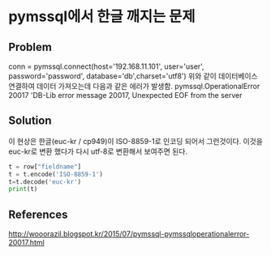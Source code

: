 # pymssql에서 한글 깨지는 문제

## Problem
conn = pymssql.connect(host='192.168.11.101', user='user', password='password', database='db',charset='utf8')
위와 같이 데이터베이스 연결하여 데이터 가져오는데 다음과 같은 에러가 발생함.
pymssql.OperationalError 20017 'DB-Lib error message 20017, Unexpected EOF from the server

## Solution
이 현상은 한글(euc-kr / cp949)이 ISO-8859-1로 인코딩 되어서 그런것이다.
이것을 euc-kr로 변환 했다가 다시 utf-8로 변환해서 보여주면 된다.

```python
t = row["fieldname"]
t = t.encode('ISO-8859-1')
t=t.decode('euc-kr')
print(t)
```

## References
<http://wooorazil.blogspot.kr/2015/07/pymssql-pymssqloperationalerror-20017.html>
